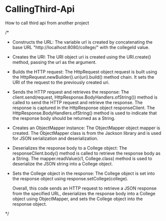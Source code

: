 # CallingThird-Api
How to call third api from another project

/*

* Constructs the URL: The variable url is created by concatenating the base URL "http://localhost:8080/college/" with the collegeId value.

* Creates the URI: The URI object uri is created using the URI.create() method, passing the url as the argument.

* Builds the HTTP request: The HttpRequest object request is built using the HttpRequest.newBuilder().uri(uri).build() method chain. 
  It sets the URI of the request to the previously created uri.

* Sends the HTTP request and retrieves the response: The client.send(request, HttpResponse.BodyHandlers.ofString()) method is called 
  to send the HTTP request and retrieve the response. The response is captured in the HttpResponse object responseClient. 
  The HttpResponse.BodyHandlers.ofString() method is used to indicate that the response body should be returned as a String.

* Creates an ObjectMapper instance: The ObjectMapper object mapper is created. 
  The ObjectMapper class is from the Jackson library and is used for JSON serialization and deserialization.

* Deserializes the response body to a College object: The responseClient.body() method is called to retrieve the response body as a String. 
  The mapper.readValue(c1, College.class) method is used to deserialize the JSON string into a College object.

* Sets the College object in the response: The College object is set into the response object using response.setCollege(college).

  Overall, this code sends an HTTP request to retrieve a JSON response from the specified URL, 
  deserializes the response body into a College object using ObjectMapper, and sets the College object into the response object.

*/
